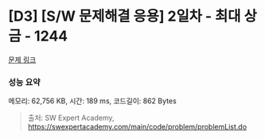 # [D3] [S/W 문제해결 응용] 2일차 - 최대 상금 - 1244 

[문제 링크](https://swexpertacademy.com/main/code/problem/problemDetail.do?contestProbId=AV15Khn6AN0CFAYD) 

### 성능 요약

메모리: 62,756 KB, 시간: 189 ms, 코드길이: 862 Bytes



> 출처: SW Expert Academy, https://swexpertacademy.com/main/code/problem/problemList.do